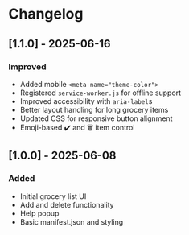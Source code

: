 # Changelog

## [1.1.0] - 2025-06-16

### Improved
- Added mobile `<meta name="theme-color">`
- Registered `service-worker.js` for offline support
- Improved accessibility with `aria-label`s
- Better layout handling for long grocery items
- Updated CSS for responsive button alignment
- Emoji-based ✔️ and 🗑️ item control

## [1.0.0] - 2025-06-08

### Added
- Initial grocery list UI
- Add and delete functionality
- Help popup
- Basic manifest.json and styling